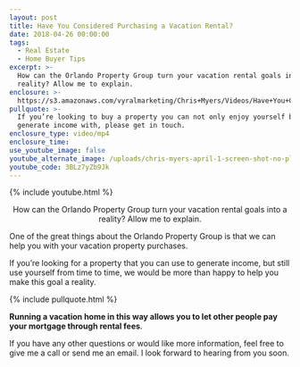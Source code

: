 ```yaml
---
layout: post
title: Have You Considered Purchasing a Vacation Rental?
date: 2018-04-26 00:00:00
tags:
  - Real Estate
  - Home Buyer Tips
excerpt: >-
  How can the Orlando Property Group turn your vacation rental goals into a
  reality? Allow me to explain.
enclosure: >-
  https://s3.amazonaws.com/vyralmarketing/Chris+Myers/Videos/Have+You+Considered+Purchasing+a+Vacation+Rental%253F.mp4
pullquote: >-
  If you’re looking to buy a property you can not only enjoy yourself but also
  generate income with, please get in touch.
enclosure_type: video/mp4
enclosure_time:
use_youtube_image: false
youtube_alternate_image: /uploads/chris-myers-april-1-screen-shot-no-play.jpg
youtube_code: 3BLz7yZb9Jk
---
```


{% include youtube.html %}

<center>How can the Orlando Property Group turn your vacation rental goals into a reality? Allow me to explain.</center>

One of the great things about the Orlando Property Group is that we can help you with your vacation property purchases.

If you’re looking for a property that you can use to generate income, but still use yourself from time to time, we would be more than happy to help you make this goal a reality.

{% include pullquote.html %}

**Running a vacation home in this way allows you to let other people pay your mortgage through rental fees**.

If you have any other questions or would like more information, feel free to give me a call or send me an email. I look forward to hearing from you soon.